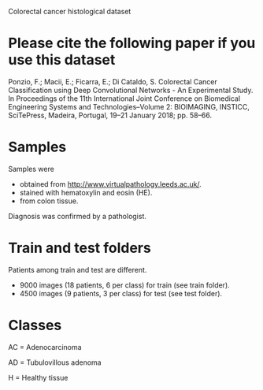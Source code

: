 Colorectal cancer histological dataset


Please cite the following paper if you use this dataset
=======================================================
Ponzio, F.; Macii, E.; Ficarra, E.; Di Cataldo, S. Colorectal Cancer Classification using Deep Convolutional
Networks - An Experimental Study. In Proceedings of the 11th International Joint Conference on Biomedical
Engineering Systems and Technologies–Volume 2: BIOIMAGING, INSTICC, SciTePress, Madeira, Portugal,
19–21 January 2018; pp. 58–66.

Samples
=======
Samples were 
- obtained from http://www.virtualpathology.leeds.ac.uk/.
- stained with hematoxylin and eosin (HE).
- from colon tissue.

Diagnosis was confirmed by a pathologist.

Train and test folders
======================

Patients among train and test are different.
- 9000 images (18 patients, 6 per class) for train (see train folder).
- 4500 images (9 patients, 3 per class) for test (see test folder).

Classes
=======
AC  = Adenocarcinoma

AD  = Tubulovillous adenoma

H   = Healthy tissue

